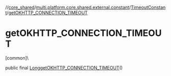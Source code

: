 //[core_shared](../../../index.md)/[multi.platform.core.shared.external.constant](../index.md)/[TimeoutConstant](index.md)/[getOKHTTP_CONNECTION_TIMEOUT](get-o-k-h-t-t-p_-c-o-n-n-e-c-t-i-o-n_-t-i-m-e-o-u-t.md)

# getOKHTTP_CONNECTION_TIMEOUT

[common]\

public final [Long](https://docs.oracle.com/javase/8/docs/api/java/lang/Long.html)[getOKHTTP_CONNECTION_TIMEOUT](get-o-k-h-t-t-p_-c-o-n-n-e-c-t-i-o-n_-t-i-m-e-o-u-t.md)()

